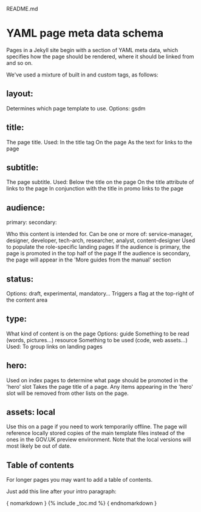 README.md

# YAML page meta data schema

Pages in a Jekyll site begin with a section of YAML meta data,
which specifies how the page should be rendered, where it should be linked from and so on.

We've used a mixture of built in and custom tags, as follows:

## layout:

Determines which page template to use.
Options: gsdm

## title:

The page title.
Used:
  In the title tag
  On the page
  As the text for links to the page

## subtitle:

The page subtitle.
Used:
  Below the title on the page
  On the title attribute of links to the page
  In conjunction with the title in promo links to the page

## audience:

  primary:
  secondary:

Who this content is intended for.
Can be one or more of: service-manager, designer, developer, tech-arch, researcher, analyst, content-designer
Used to populate the role-specific landing pages
  If the audience is primary, the page is promoted in the top half of the page
  If the audience is secondary, the page will appear in the 'More guides from the manual' section


## status:

Options: draft, experimental, mandatory…
Triggers a flag at the top-right of the content area


## type:

What kind of content is on the page
Options:  guide   Something to be read (words, pictures...)
    resource    Something to be used (code, web assets...)
Used: To group links on landing pages

## hero:

Used on index pages to determine what page should be promoted in the 'hero' slot
Takes the page title of a page.
Any items appearing in the 'hero' slot will be removed from other lists on the page.


## assets: local

Use this on a page if you need to work temporarily offline.
The page will reference locally stored copies of the main template files instead of the ones in
the GOV.UK preview environment. Note that the local versions will most likely be out of date.


## Table of contents

For longer pages you may want to add a table of contents.

Just add this line after your intro paragraph:

{ nomarkdown } {% include _toc.md %} { endnomarkdown }